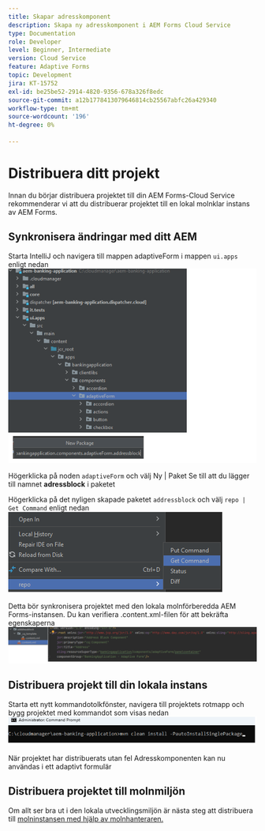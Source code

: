 ```yaml
---
title: Skapar adresskomponent
description: Skapa ny adresskomponent i AEM Forms Cloud Service
type: Documentation
role: Developer
level: Beginner, Intermediate
version: Cloud Service
feature: Adaptive Forms
topic: Development
jira: KT-15752
exl-id: be25be52-2914-4820-9356-678a326f8edc
source-git-commit: a12b1778413079646814cb25567abfc26a429340
workflow-type: tm+mt
source-wordcount: '196'
ht-degree: 0%

---
```


# Distribuera ditt projekt

Innan du börjar distribuera projektet till din AEM Forms-Cloud Service rekommenderar vi att du distribuerar projektet till en lokal molnklar instans av AEM Forms.

## Synkronisera ändringar med ditt AEM

Starta IntelliJ och navigera till mappen adaptiveForm i mappen ``ui.apps`` enligt nedan
![ Intellij ](assets/intellij.png)

Högerklicka på noden ``adaptiveForm`` och välj Ny | Paket
Se till att du lägger till namnet **adressblock** i paketet

Högerklicka på det nyligen skapade paketet ``addressblock`` och välj ``repo | Get Command`` enligt nedan
![repo-sync](assets/sync-repo.png)

Detta bör synkronisera projektet med den lokala molnförberedda AEM Forms-instansen. Du kan verifiera .content.xml-filen för att bekräfta egenskaperna
![efter-synkronisering](assets/after-sync.png)

## Distribuera projekt till din lokala instans

Starta ett nytt kommandotolkfönster, navigera till projektets rotmapp och bygg projektet med kommandot som visas nedan
![distribuera](assets/build-project.png)

När projektet har distribuerats utan fel
Adresskomponenten kan nu användas i ett adaptivt formulär

## Distribuera projektet till molnmiljön

Om allt ser bra ut i den lokala utvecklingsmiljön är nästa steg att distribuera till [molninstansen med hjälp av molnhanteraren.](https://experienceleague.adobe.com/en/docs/experience-manager-learn/cloud-service/forms/developing-for-cloud-service/push-project-to-cloud-manager-git)
